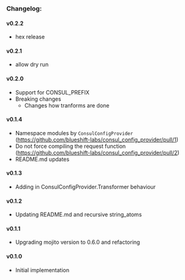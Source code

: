 ### Changelog:

#### v0.2.2

- hex release

#### v0.2.1

- allow dry run

#### v0.2.0

- Support for CONSUL_PREFIX
- Breaking changes
  - Changes how tranforms are done  

#### v0.1.4

- Namespace modules by `ConsulConfigProvider` (https://github.com/blueshift-labs/consul_config_provider/pull/1)
- Do not force compiling the request function (https://github.com/blueshift-labs/consul_config_provider/pull/2)
- README.md updates

#### v0.1.3

- Adding in ConsulConfigProvider.Transformer behaviour

#### v0.1.2

- Updating README.md and recursive string_atoms

#### v0.1.1

- Upgrading mojito version to 0.6.0 and refactoring

#### v0.1.0
- Initial implementation
